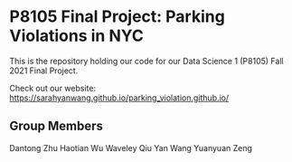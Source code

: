 # P8105 Final Project: Parking Violations in NYC

This is the repository holding our code for our Data Science 1 (P8105) Fall 2021 Final Project. 

Check out our website: https://sarahyanwang.github.io/parking_violation.github.io/

## Group Members
Dantong Zhu
Haotian Wu
Waveley Qiu
Yan Wang
Yuanyuan Zeng
